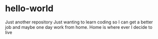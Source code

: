 # hello-world
Just another repository
Just wanting to learn coding so I can get a better job and maybe one day work from home. Home is where ever I decide to live
